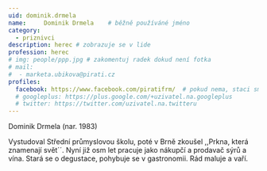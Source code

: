 ```yaml
---
uid: dominik.drmela
name:     Dominik Drmela  	# běžně používáné jméno
category:
  - priznivci
description: herec # zobrazuje se v lide
profession: herec
# img: people/ppp.jpg # zakomentuj radek dokud není fotka
# mail:
#  - marketa.ubikova@pirati.cz
profiles:
  facebook: https://www.facebook.com/piratifrm/  # pokud nema, staci smazat tuto radku
  # googleplus: https://plus.google.com/+uzivatel.na.googleplus
  # twitter: https://twitter.com/uzivatel.na.twitteru
---
```

Dominik Drmela (nar. 1983)

Vystudoval Střední průmyslovou školu, poté v Brně zkoušel ,,Prkna, která znamenají svět´´. Nyní již osm let pracuje jako nákupčí a prodavač sýrů a vína. Stará se o degustace, pohybuje se v gastronomii. Rád maluje a vaří.
